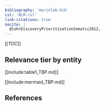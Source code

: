 ```yaml
---
bibliography: 'morinlab.bib'
csl: 'NLM.csl'
link-citations: true
nocite: |
  @lohrDiscoveryPrioritizationSomatic2012, 
---
```


[[_TOC_]]




## Relevance tier by entity

[[include:table1_TBP.md]]





[[include:mermaid_TBP.md]]

## References


